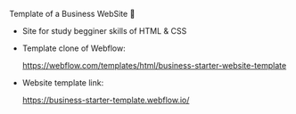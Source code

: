 Template of a Business WebSite :briefcase:

- Site for study begginer skills of HTML & CSS

- Template clone of Webflow:

  https://webflow.com/templates/html/business-starter-website-template

- Website template link:

  https://business-starter-template.webflow.io/